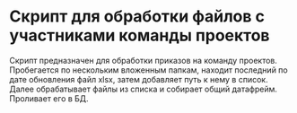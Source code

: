 <h1>Скрипт для обработки файлов с участниками команды проектов</h1>
Скрипт предназначен для обработки приказов на команду проектов. 
Пробегается по нескольким вложенным папкам, находит последний по дате обновления файл xlsx, затем добавляет путь к нему в список. 
Далее обрабатывает файлы из списка и собирает общий датафрейм. Проливает его в БД.

